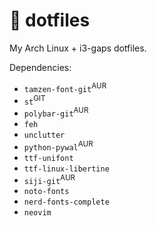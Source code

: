 # 🏡 dotfiles
My Arch Linux + i3-gaps dotfiles.

Dependencies:
+ `tamzen-font-git`<sup>AUR</sup>
+ `st`<sup>GIT</sup>
+ `polybar-git`<sup>AUR</sup>
+ `feh`
+ `unclutter`
+ `python-pywal`<sup>AUR</sup>
+ `ttf-unifont`
+ `ttf-linux-libertine`
+ `siji-git`<sup>AUR</sup>
+ `noto-fonts`
+ `nerd-fonts-complete`
+ `neovim`

